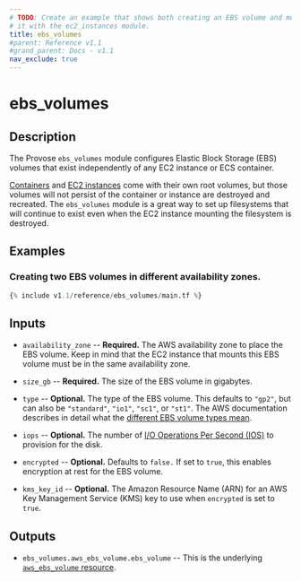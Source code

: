 ```yaml
---
# TODO: Create an example that shows both creating an EBS volume and mounting
# it with the ec2_instances module.
title: ebs_volumes
#parent: Reference v1.1
#grand_parent: Docs - v1.1
nav_exclude: true
---
```


# ebs_volumes

## Description

The Provose `ebs_volumes` module configures Elastic Block Storage (EBS) volumes that exist independently of any EC2 instance or ECS container.

[Containers](../containers/) and [EC2 instances](../ec2_instances/) come with their own root volumes, but those volumes will not persist of the container or instance are destroyed and recreated. The `ebs_volumes` module is a great way to set up filesystems that will continue to exist even when the EC2 instance mounting the filesystem is destroyed.

## Examples

### Creating two EBS volumes in different availability zones.

```terraform
{% include v1.1/reference/ebs_volumes/main.tf %}
```

## Inputs

- `availability_zone` -- **Required.** The AWS availability zone to place the EBS volume. Keep in mind that the EC2 instance that mounts this EBS volume must be in the same availability zone.

- `size_gb` -- **Required.** The size of the EBS volume in gigabytes.

- `type` -- **Optional.** The type of the EBS volume. This defaults to `"gp2"`, but can also be `"standard"`, `"io1"`, `"sc1"`, or `"st1"`. The AWS documentation describes in detail what the [different EBS volume types mean](https://docs.aws.amazon.com/AWSEC2/latest/UserGuide/ebs-volume-types.html).

- `iops` -- **Optional.** The number of [I/O Operations Per Second (IOS)](https://docs.aws.amazon.com/AWSEC2/latest/UserGuide/ebs-io-characteristics.html) to provision for the disk.

- `encrypted` -- **Optional.** Defaults to `false.` If set to `true`, this enables encryption at rest for the EBS volume.

- `kms_key_id` -- **Optional.** The Amazon Resource Name (ARN) for an AWS Key Management Service (KMS) key to use when `encrypted` is set to `true`.

## Outputs

- `ebs_volumes.aws_ebs_volume.ebs_volume` -- This is the underlying [`aws_ebs_volume` resource](https://www.terraform.io/docs/providers/aws/r/ebs_volume.html).
